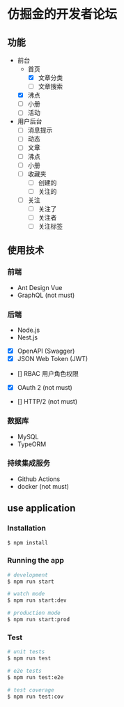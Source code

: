 # 仿掘金的开发者论坛

## 功能

- 前台
    - 首页
        - [x] 文章分类
        - [ ] 文章搜索
    - [x] 沸点
    - [ ] 小册
    - [ ] 活动

- 用户后台
    - [ ] 消息提示
    - [ ] 动态
    - [ ] 文章
    - [ ] 沸点
    - [ ] 小册
    - [ ] 收藏夹
        - [ ] 创建的
        - [ ] 关注的
    - [ ] 关注
        - [ ] 关注了
        - [ ] 关注者
        - [ ] 关注标签

## 使用技术

### 前端

- Ant Design Vue
- GraphQL (not must)

### 后端

- Node.js
- Nest.js
- [X] OpenAPI (Swagger)
- [X] JSON Web Token (JWT)
- [] RBAC 用户角色权限
- [X] OAuth 2 (not must)
- [] HTTP/2 (not must)

### 数据库

- MySQL
- TypeORM

### 持续集成服务

- Github Actions
- docker (not must)

## use application

### Installation

```bash
$ npm install
```

### Running the app

```bash
# development
$ npm run start

# watch mode
$ npm run start:dev

# production mode
$ npm run start:prod
```

### Test

```bash
# unit tests
$ npm run test

# e2e tests
$ npm run test:e2e

# test coverage
$ npm run test:cov
```
